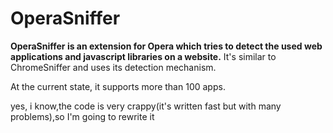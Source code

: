 OperaSniffer
============

**OperaSniffer is an extension for Opera which tries to detect the used web applications and javascript libraries on a website.**
It's similar to ChromeSniffer and uses its detection mechanism.

At the current state, it supports more than 100 apps.












yes, i know,the code is very crappy(it's written fast but with many problems),so I'm going to rewrite it